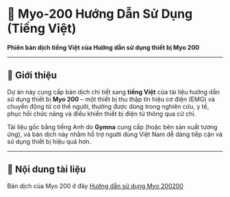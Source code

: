 # 📘 Myo-200 Hướng Dẫn Sử Dụng (Tiếng Việt)

**Phiên bản dịch tiếng Việt của Hướng dẫn sử dụng thiết bị Myo 200**

---

## 📖 Giới thiệu

Dự án này cung cấp bản dịch chi tiết sang **tiếng Việt** của tài liệu hướng dẫn sử dụng thiết bị **Myo 200** – một thiết bị thu thập tín hiệu cơ điện (EMG) và chuyển động từ cơ thể người, thường được dùng trong nghiên cứu, y tế, phục hồi chức năng và điều khiển thiết bị điện tử thông qua cử chỉ.

Tài liệu gốc bằng tiếng Anh do **Gymna** cung cấp (hoặc bên sản xuất tương ứng), và bản dịch này nhằm hỗ trợ người dùng Việt Nam dễ dàng tiếp cận và sử dụng thiết bị hiệu quả hơn.

---

## 📂 Nội dung tài liệu

Bản dịch của Myo 200 ở đây [Hướng dẫn sử dụng Myo 200200](./Hướng%20Dẫn%20Sử%20Dụng%20Myo%20200.docx)